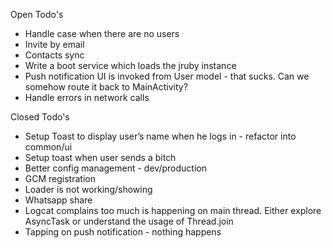 Open Todo's
* Handle case when there are no users
* Invite by email
* Contacts sync
* Write a boot service which loads the jruby instance
* Push notification UI is invoked from User model - that sucks. Can we somehow route it back to MainActivity?
* Handle errors in network calls


Closed Todo's
* Setup Toast to display user’s name when he logs in - refactor into common/ui
* Setup toast when user sends a bitch
* Better config management - dev/production
* GCM registration
* Loader is not working/showing
* Whatsapp share
* Logcat complains too much is happening on main thread. Either explore AsyncTask or understand the usage of Thread.join
* Tapping on push notification - nothing happens

